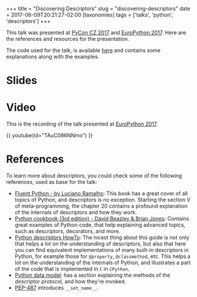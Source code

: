 +++
title = "Discovering Descriptors"
slug = "discovering-descriptors"
date = 2017-06-09T20:21:27-02:00
[taxonomies]
tags = ['talks', 'python', 'descriptors']
+++

This talk was presented at [PyCon CZ 2017](https://cz.pycon.org/2017/)
and [EuroPython
2017](https://ep2017.europython.eu/conference/talks/discovering-descriptors).
Here are the references and resources for the presentation.

The code used for the talk, is available
[here](https://gist.github.com/rmariano/a359fe6b0c650589df68c9619c9354f0)
and contains some explanations along with the examples.

# Slides

<script async class="speakerdeck-embed" data-id="ef1b8b0b00b04c019c5592d9d91d7753" data-ratio="1.77777777777778" src="//speakerdeck.com/assets/embed.js"></script>

# Video

This is the recording of the talk presented at [EuroPython
2017](https://ep2017.europython.eu/conference/talks/discovering-descriptors).

{{ youtube(id="TAuC086NNmo") }}

# References

To learn more about descriptors, you could check some of the following
references, used as base for the talk:

-   [Fluent Python - by Luciano
    Ramalho](http://shop.oreilly.com/product/0636920032519.do): This
    book has a great cover of all topics of Python, and descriptors is
    no exception. Starting the section V of meta-programming, the
    chapter 20 contains a profound explanation of the internals of
    descriptors and how they work.
-   [Python cookbook (3rd edition) - David Beazley & Brian
    Jones](http://shop.oreilly.com/product/0636920027072.do): Contains
    great examples of Python code, that help explaining advanced topics,
    such as descriptors, decorators, and more.
-   [Python descriptors
    HowTo](https://docs.python.org/3.6/howto/descriptor.html): The
    nicest thing about this guide is not only that helps a lot on the
    understanding of descriptors, but also that here you can find
    equivalent implementations of many built-in descriptors in Python,
    for example those for `@property`, `@classmethod`, etc. This helps a
    lot on the understanding of the internals of Python, and illustrates
    a part of the code that is implemented in `C` in `CPython`.
-   [Python data
    model](https://docs.python.org/3/reference/datamodel.html#descriptors):
    has a section explaining the methods of the *descriptor protocol*,
    and how they\'re invoked.
-   [PEP-487](https://www.python.org/dev/peps/pep-0487/) introduces
    `__set_name__`.
